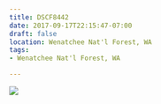 ```yaml
---
title: DSCF8442
date: 2017-09-17T22:15:47-07:00
draft: false
location: Wenatchee Nat'l Forest, WA
tags:
- Wenatchee Nat'l Forest, WA

---
```

![](https://d17enza3bfujl8.cloudfront.net/DSCF8442.jpg)
